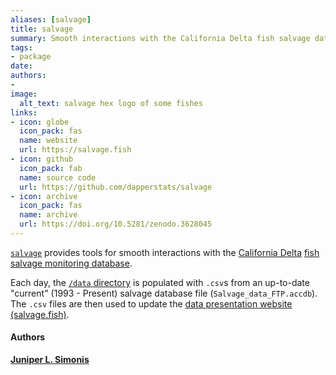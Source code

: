 ```yaml
---
aliases: [salvage]
title: salvage
summary: Smooth interactions with the California Delta fish salvage databases.
tags:
- package
date: 
authors: 
-
image:
  alt_text: salvage hex logo of some fishes
links:
- icon: globe
  icon_pack: fas
  name: website
  url: https://salvage.fish
- icon: github
  icon_pack: fab
  name: source code
  url: https://github.com/dapperstats/salvage
- icon: archive
  icon_pack: fas
  name: archive
  url: https://doi.org/10.5281/zenodo.3628045
---
```


[`salvage`](https://github.com/dapperstats.com/salvage) provides tools for smooth interactions with the [California Delta](https://en.wikipedia.org/wiki/Sacramento%E2%80%93San_Joaquin_River_Delta) [fish salvage monitoring database](https://wildlife.ca.gov/Conservation/Delta/Salvage-Monitoring). 

Each day, the [`/data` directory](https://github.com/dapperstats/salvage/blob/master/data) is populated with `.csv`s from an up-to-date "current" (1993 - Present) salvage database file (`Salvage_data_FTP.accdb`).
The `.csv` files are then used to update the [data presentation website (salvage.fish)](https://salvage.fish).

#### Authors

[**Juniper L. Simonis**](https://orcid.org/0000-0001-9798-0460)
